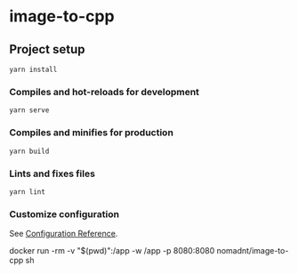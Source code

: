 # image-to-cpp

## Project setup
```
yarn install
```

### Compiles and hot-reloads for development
```
yarn serve
```

### Compiles and minifies for production
```
yarn build
```

### Lints and fixes files
```
yarn lint
```

### Customize configuration
See [Configuration Reference](https://cli.vuejs.org/config/).

docker run -rm -v "$(pwd)":/app -w /app -p 8080:8080 nomadnt/image-to-cpp sh